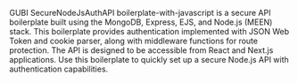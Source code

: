 GUBI SecureNodeJsAuthAPI boilerplate-with-javascript is a secure API boilerplate built using the MongoDB, Express, EJS, and Node.js (MEEN) stack. This boilerplate provides authentication implemented with JSON Web Token and cookie parser, along with middleware functions for route protection. The API is designed to be accessible from React and Next.js applications. Use this boilerplate to quickly set up a secure Node.js API with authentication capabilities.
